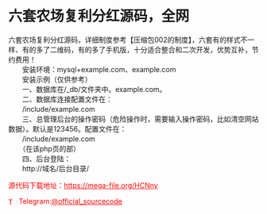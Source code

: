 # 六套农场复利分红源码，全网

六套农场复利分红源码，详细制度参考【压缩包002的制度】，六套有的样式不一样、有的多了二维码，有的多了手机版，十分适合整合和二次开发，优势互补，节约费用！<br>　　安装环境：mysql+example.com、example.com<br>　　安装示例（仅供参考）<br>　　一、数据库在/_db/文件夹中。example.com。<br>　　二、数据库连接配置文件在：<br>　　/include/example.com<br>　　三、总管理后台的操作密码（危险操作时，需要输入操作密码，比如清空网站数据）。默认是123456。配置文件在：<br>　　/include/example.com<br>　　（在该php页的部）<br>　　四、后台登陆：<br>　　http://域名/后台目录/<br>


<p style="color: red;">源代码下载地址：<a href="https://mega-file.org/HCNny" style="color: red;">https://mega-file.org/HCNny</a></p><p style="color: red;"><img src="https://cdn-icons-png.flaticon.com/512/2111/2111646.png" alt="Telegram Icon" style="width: 16px; vertical-align: middle; margin-right: 5px;">Telegram:<a href="https://t.me/official_sourcecode" style="color: red;">@official_sourcecode</a></p>